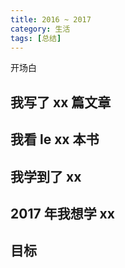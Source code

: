 ```yaml
---
title: 2016 ~ 2017
category: 生活
tags: [总结]
---
```


开场白

## 我写了 xx 篇文章

## 我看 le xx 本书

## 我学到了 xx

## 2017 年我想学 xx

## 目标
